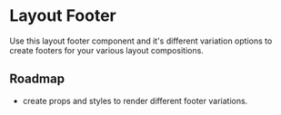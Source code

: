 # Layout Footer

Use this layout footer component and it's different variation options to create footers for your various layout compositions.

## Roadmap

- create props and styles to render different footer variations.
